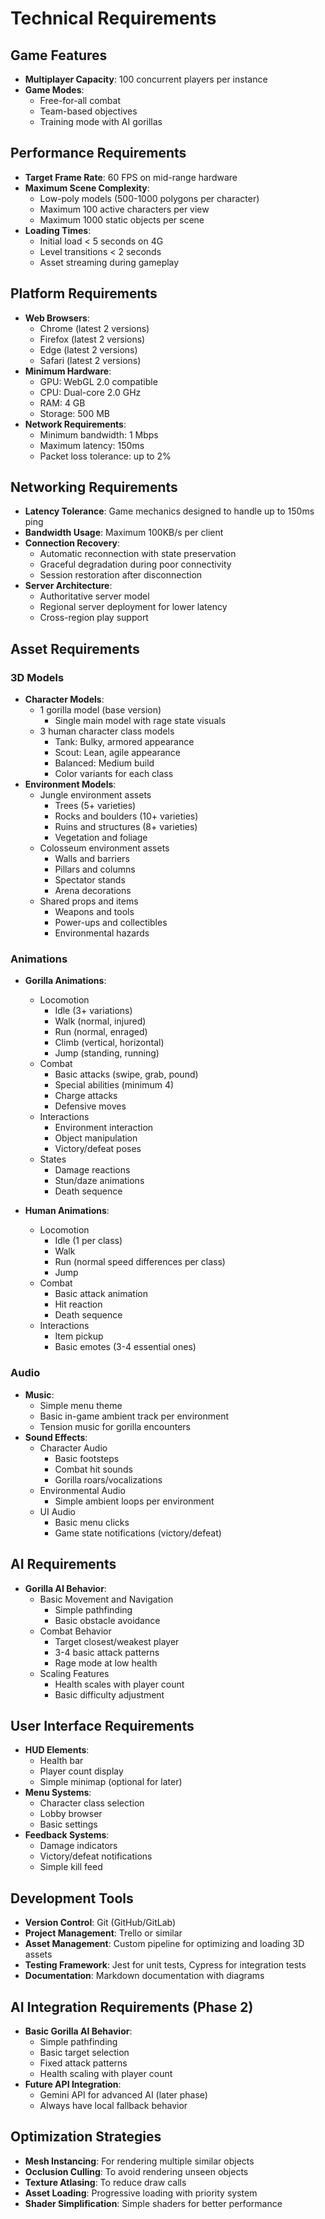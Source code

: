 # Technical Requirements

## Game Features
- **Multiplayer Capacity**: 100 concurrent players per instance
- **Game Modes**:
  - Free-for-all combat
  - Team-based objectives
  - Training mode with AI gorillas

## Performance Requirements
- **Target Frame Rate**: 60 FPS on mid-range hardware
- **Maximum Scene Complexity**: 
  - Low-poly models (500-1000 polygons per character)
  - Maximum 100 active characters per view
  - Maximum 1000 static objects per scene
- **Loading Times**:
  - Initial load < 5 seconds on 4G
  - Level transitions < 2 seconds
  - Asset streaming during gameplay

## Platform Requirements
- **Web Browsers**: 
  - Chrome (latest 2 versions)
  - Firefox (latest 2 versions)
  - Edge (latest 2 versions)
  - Safari (latest 2 versions)
- **Minimum Hardware**:
  - GPU: WebGL 2.0 compatible
  - CPU: Dual-core 2.0 GHz
  - RAM: 4 GB
  - Storage: 500 MB
- **Network Requirements**:
  - Minimum bandwidth: 1 Mbps
  - Maximum latency: 150ms
  - Packet loss tolerance: up to 2%

## Networking Requirements
- **Latency Tolerance**: Game mechanics designed to handle up to 150ms ping
- **Bandwidth Usage**: Maximum 100KB/s per client
- **Connection Recovery**: 
  - Automatic reconnection with state preservation
  - Graceful degradation during poor connectivity
  - Session restoration after disconnection
- **Server Architecture**: 
  - Authoritative server model
  - Regional server deployment for lower latency
  - Cross-region play support

## Asset Requirements
### 3D Models
- **Character Models**:
  - 1 gorilla model (base version)
    - Single main model with rage state visuals
  - 3 human character class models
    - Tank: Bulky, armored appearance
    - Scout: Lean, agile appearance  
    - Balanced: Medium build
    - Color variants for each class
- **Environment Models**:
  - Jungle environment assets
    - Trees (5+ varieties)
    - Rocks and boulders (10+ varieties)
    - Ruins and structures (8+ varieties)
    - Vegetation and foliage
  - Colosseum environment assets
    - Walls and barriers
    - Pillars and columns
    - Spectator stands
    - Arena decorations
  - Shared props and items
    - Weapons and tools
    - Power-ups and collectibles
    - Environmental hazards

### Animations
- **Gorilla Animations**:
  - Locomotion
    - Idle (3+ variations)
    - Walk (normal, injured)
    - Run (normal, enraged)
    - Climb (vertical, horizontal)
    - Jump (standing, running)
  - Combat
    - Basic attacks (swipe, grab, pound)
    - Special abilities (minimum 4)
    - Charge attacks
    - Defensive moves
  - Interactions
    - Environment interaction
    - Object manipulation
    - Victory/defeat poses
  - States
    - Damage reactions
    - Stun/daze animations
    - Death sequence
    
- **Human Animations**:
  - Locomotion
    - Idle (1 per class)
    - Walk 
    - Run (normal speed differences per class)
    - Jump
  - Combat
    - Basic attack animation
    - Hit reaction
    - Death sequence
  - Interactions
    - Item pickup
    - Basic emotes (3-4 essential ones)

### Audio
- **Music**: 
  - Simple menu theme
  - Basic in-game ambient track per environment
  - Tension music for gorilla encounters
- **Sound Effects**:
  - Character Audio
    - Basic footsteps
    - Combat hit sounds
    - Gorilla roars/vocalizations
  - Environmental Audio
    - Simple ambient loops per environment
  - UI Audio
    - Basic menu clicks
    - Game state notifications (victory/defeat)

## AI Requirements
- **Gorilla AI Behavior**:
  - Basic Movement and Navigation
    - Simple pathfinding
    - Basic obstacle avoidance
  - Combat Behavior
    - Target closest/weakest player
    - 3-4 basic attack patterns
    - Rage mode at low health
  - Scaling Features
    - Health scales with player count
    - Basic difficulty adjustment

## User Interface Requirements
- **HUD Elements**:
  - Health bar
  - Player count display
  - Simple minimap (optional for later)
- **Menu Systems**:
  - Character class selection
  - Lobby browser
  - Basic settings
- **Feedback Systems**:
  - Damage indicators
  - Victory/defeat notifications
  - Simple kill feed

## Development Tools
- **Version Control**: Git (GitHub/GitLab)
- **Project Management**: Trello or similar
- **Asset Management**: Custom pipeline for optimizing and loading 3D assets
- **Testing Framework**: Jest for unit tests, Cypress for integration tests
- **Documentation**: Markdown documentation with diagrams

## AI Integration Requirements (Phase 2)
- **Basic Gorilla AI Behavior**:
  - Simple pathfinding
  - Basic target selection
  - Fixed attack patterns
  - Health scaling with player count
- **Future API Integration**:
  - Gemini API for advanced AI (later phase)
  - Always have local fallback behavior

## Optimization Strategies
- **Mesh Instancing**: For rendering multiple similar objects
- **Occlusion Culling**: To avoid rendering unseen objects
- **Texture Atlasing**: To reduce draw calls
- **Asset Loading**: Progressive loading with priority system
- **Shader Simplification**: Simple shaders for better performance